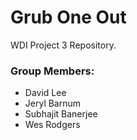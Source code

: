 # Grub One Out

WDI Project 3 Repository.

### Group Members:
+ David Lee
+ Jeryl Barnum
+ Subhajit Banerjee
+ Wes Rodgers